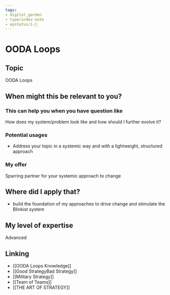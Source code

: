 ```yaml
---
tags: 
- digital_garden
- type/index-note
- epstatus/1-🌱
---
```

# OODA Loops
## Topic

OODA Loops

## When might this be relevant to you?

### This can help you when you have question like

How does my system/problem look like and how should I further evolve it?

### Potential usages

-   Address your topic in a systemic way and with a lightweight, structured approach
    

### My offer

Sparring partner for your systemic approach to change

## Where did I apply that?

-   build the foundation of my approaches to drive change and stimulate the Blinkist system
    

## My level of expertise

Advanced

## Linking
+ [[OODA Loops Knowledge]]
+ [[Good StrategyBad Strategy]]
+ [[Military Strategy]]
+ [[Team of Teams]]
+ [[THE ART OF STRATEGY]]

